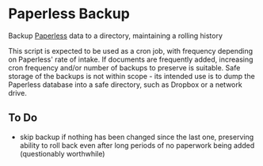 # Paperless Backup
Backup [Paperless](https://github.com/danielquinn/paperless) data to a directory, maintaining a rolling history

This script is expected to be used as a cron job, with frequency depending on Paperless' rate of intake. If documents are frequently added, increasing cron frequency and/or number of backups to preserve is suitable. Safe storage of the backups is not within scope - its intended use is to dump the Paperless database into a safe directory, such as Dropbox or a network drive.

## To Do

* skip backup if nothing has been changed since the last one, preserving ability to roll back even after long periods of no paperwork being added (questionably worthwhile)
